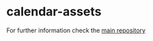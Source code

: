 # calendar-assets

For further information check the [main repository](https://github.com/enhavo/enhavo)